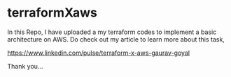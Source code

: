 # terraformXaws
In this Repo, I have uploaded a my terraform codes to implement a basic architecture on AWS.
Do check out my article to learn more about this task,

https://www.linkedin.com/pulse/terraform-x-aws-gaurav-goyal

Thank you...
